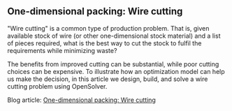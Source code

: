 ## One-dimensional packing: Wire cutting
"Wire cutting" is a common type of production problem. That is, given available stock of wire (or other one-dimensional stock material) and a list of pieces required, what is the best way to cut the stock to fulfil the requirements while minimizing waste?

The benefits from improved cutting can be substantial, while poor cutting choices can be expensive. To illustrate how an optimization model can help us make the decision, in this article we design, build, and solve a wire cutting problem using OpenSolver.

Blog article: [One-dimensional packing: Wire cutting](https://www.solvermax.com/blog/wire-cutting)
